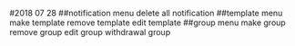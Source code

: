 #2018 07 28
##notification menu
delete all notification
##template menu
make template
remove template
edit template
##group menu
make group
remove group
edit group
withdrawal group
